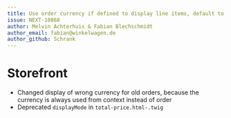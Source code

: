 ```yaml
---
title: Use order currency if defined to display line items, default to context currency
issue: NEXT-10868
author: Melvin Achterhuis & Fabian Blechschmidt
author_email: fabian@winkelwagen.de
author_github: Schrank
---
```


# Storefront
* Changed display of wrong currency for old orders, because the currency is always used from context instead of order
* Deprecated `displayMode` in `total-price.html-.twig`
